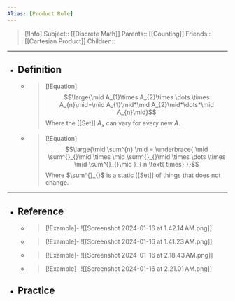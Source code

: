 ```yaml
---
Alias: [Product Rule]
---
```

> [!Info]
> Subject:: [[Discrete Math]]
> Parents:: [[Counting]]
> Friends:: [[Cartesian Product]]
> Children:: 
---
- ## Definition
	- > [!Equation]
	  > $$\large{\mid A_{1}\times A_{2}\times \dots \times A_{n}\mid=\mid A_{1}\mid*\mid A_{2}\mid*\dots*\mid A_{n}\mid}$$
	  > Where the [[Set]] $A_{x}$ can vary for every new $A$.
	- > [!Equation]
	  > $$\large{\mid \sum^{n} \mid = \underbrace{ \mid \sum^{}_{}\mid \times \mid \sum^{}_{}\mid \times \dots \times \mid \sum^{}_{}\mid }_{ n \text{ times} }}$$
	  > Where $\sum^{}_{}$ is a static [[Set]] of things that does not change.
---
- ## Reference
	- > [!Example]-
	  > ![[Screenshot 2024-01-16 at 1.42.14 AM.png]]
	- > [!Example]-
	  > ![[Screenshot 2024-01-16 at 1.41.23 AM.png]]
	- > [!Example]-
	  > ![[Screenshot 2024-01-16 at 2.18.43 AM.png]]
	- > [!Example]-
	  > ![[Screenshot 2024-01-16 at 2.21.01 AM.png]]
- ## Practice